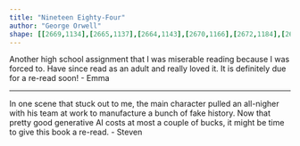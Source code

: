 ```yaml
---
title: "Nineteen Eighty-Four"
author: "George Orwell"
shape: [[2669,1134],[2665,1137],[2664,1143],[2670,1166],[2672,1184],[2674,1275],[2676,1295],[2676,1321],[2678,1332],[2677,1343],[2679,1356],[2679,1375],[2682,1390],[2684,1420],[2687,1437],[2686,1457],[2688,1462],[2692,1466],[2698,1468],[2724,1466],[2730,1462],[2733,1455],[2730,1444],[2730,1420],[2726,1392],[2727,1357],[2724,1337],[2722,1280],[2719,1253],[2719,1230],[2715,1179],[2716,1155],[2712,1143],[2705,1138],[2678,1136],[2672,1134]]
---
```

Another high school assignment that I was miserable reading because I was forced to.  Have since read as an adult and really loved it. It is definitely due for a re-read soon! - Emma

---

In one scene that stuck out to me, the main character pulled an all-nigher with his team at work to manufacture a bunch of fake history. Now that pretty good generative AI costs at most a couple of bucks, it might be time to give this book a re-read. - Steven
